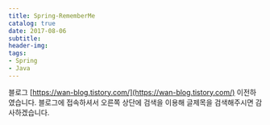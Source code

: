 ```yaml
---
title: Spring-RememberMe
catalog: true
date: 2017-08-06
subtitle:
header-img:
tags:
- Spring
- Java
---
```



블로그 [https://wan-blog.tistory.com/](https://wan-blog.tistory.com/) 이전하였습니다. 블로그에 접속하셔서 오른쪽 상단에 검색을 이용해 글제목을 검색해주시면 감사하겠습니다.
